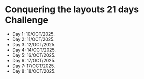 # Conquering the layouts 21 days Challenge

- Day 1: 10/OCT/2025.
- Day 2: 11/OCT/2025.
- Day 3: 12/OCT/2025.
- Day 4: 14/OCT/2025.
- Day 5: 16/OCT/2025.
- Day 6: 17/OCT/2025.
- Day 7: 17/OCT/2025.
- Day 8: 18/OCT/2025.
